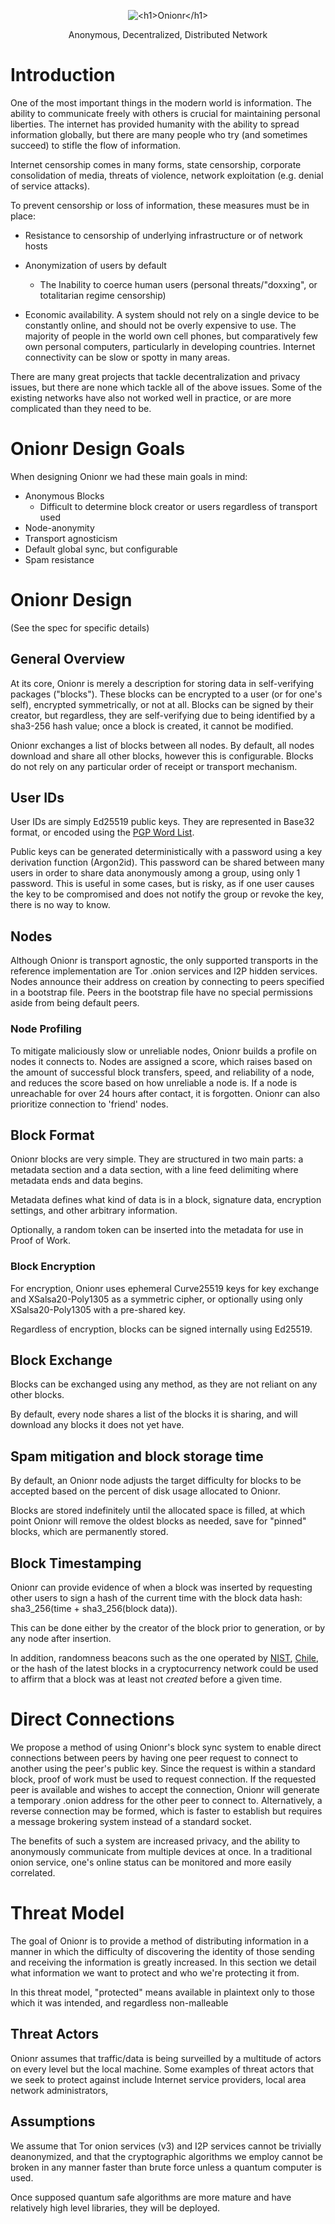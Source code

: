 <p align="center">
 <img src="onionr-logo.png" alt="<h1>Onionr</h1>">
</p>
<p align="center">Anonymous, Decentralized, Distributed Network</p>

# Introduction

One of the most important things in the modern world is information. The ability to communicate freely with others is crucial for maintaining personal liberties. The internet has provided humanity with the ability to spread information globally, but there are many people who try (and sometimes succeed) to stifle the flow of information.

Internet censorship comes in many forms, state censorship, corporate consolidation of media, threats of violence, network exploitation (e.g. denial of service attacks).

To prevent censorship or loss of information, these measures must be in place:

* Resistance to censorship of underlying infrastructure or of network hosts

* Anonymization of users by default
   * The Inability to coerce human users (personal threats/"doxxing", or totalitarian regime censorship)

* Economic availability. A system should not rely on a single device to be constantly online, and should not be overly expensive to use. The majority of people in the world own cell phones, but comparatively few own personal computers, particularly in developing countries. Internet connectivity can be slow or spotty in many areas.

There are many great projects that tackle decentralization and privacy issues, but there are none which tackle all of the above issues. Some of the existing networks have also not worked well in practice, or are more complicated than they need to be.

# Onionr Design Goals

When designing Onionr we had these main goals in mind:

* Anonymous Blocks
   * Difficult to determine block creator or users regardless of transport used
* Node-anonymity
* Transport agnosticism
* Default global sync, but configurable
* Spam resistance

# Onionr Design

(See the spec for specific details)

## General Overview

At its core, Onionr is merely a description for storing data in self-verifying packages ("blocks"). These blocks can be encrypted to a user (or for one's self), encrypted symmetrically, or not at all. Blocks can be signed by their creator, but regardless, they are self-verifying due to being identified by a sha3-256 hash value; once a block is created, it cannot be modified.

Onionr exchanges a list of blocks between all nodes. By default, all nodes download and share all other blocks, however this is configurable. Blocks do not rely on any particular order of receipt or transport mechanism.

## User IDs

User IDs are simply Ed25519 public keys. They are represented in Base32 format, or encoded using the [PGP Word List](https://en.wikipedia.org/wiki/PGP_word_list).

Public keys can be generated deterministically with a password using a key derivation function (Argon2id). This password can be shared between many users in order to share data anonymously among a group, using only 1 password. This is useful in some cases, but is risky, as if one user causes the key to be compromised and does not notify the group or revoke the key, there is no way to know.

## Nodes

Although Onionr is transport agnostic, the only supported transports in the reference implementation are Tor .onion services and I2P hidden services. Nodes announce their address on creation by connecting to peers specified in a bootstrap file. Peers in the bootstrap file have no special permissions aside from being default peers.

### Node Profiling

To mitigate maliciously slow or unreliable nodes, Onionr builds a profile on nodes it connects to. Nodes are assigned a score, which raises based on the amount of successful block transfers, speed, and reliability of a node, and reduces the score based on how unreliable a node is. If a node is unreachable for over 24 hours after contact, it is forgotten. Onionr can also prioritize connection to 'friend' nodes.

## Block Format

Onionr blocks are very simple. They are structured in two main parts: a metadata section and a data section, with a line feed delimiting where metadata ends and data begins. 

Metadata defines what kind of data is in a block, signature data, encryption settings, and other arbitrary information.

Optionally, a random token can be inserted into the metadata for use in Proof of Work.

### Block Encryption

For encryption, Onionr uses ephemeral Curve25519 keys for key exchange and XSalsa20-Poly1305 as a symmetric cipher, or optionally using only XSalsa20-Poly1305 with a pre-shared key.

Regardless of encryption, blocks can be signed internally using Ed25519.

## Block Exchange

Blocks can be exchanged using any method, as they are not reliant on any other blocks.

By default, every node shares a list of the blocks it is sharing, and will download any blocks it does not yet have.

## Spam mitigation and block storage time

By default, an Onionr node adjusts the target difficulty for blocks to be accepted based on the percent of disk usage allocated to Onionr.

Blocks are stored indefinitely until the allocated space is filled, at which point Onionr will remove the oldest blocks as needed, save for "pinned" blocks, which are permanently stored.

## Block Timestamping

Onionr can provide evidence of when a block was inserted by requesting other users to sign a hash of the current time with the block data hash: sha3_256(time + sha3_256(block data)).

This can be done either by the creator of the block prior to generation, or by any node after insertion.

In addition, randomness beacons such as the one operated by [NIST](https://beacon.nist.gov/home), [Chile](https://beacon.clcert.cl/), or the hash of the latest blocks in a cryptocurrency network could be used to affirm that a block was at least not *created* before a given time.

# Direct Connections

We propose a method of using Onionr's block sync system to enable direct connections between peers by having one peer request to connect to another using the peer's public key. Since the request is within a standard block, proof of work must be used to request connection. If the requested peer is available and wishes to accept the connection, Onionr will generate a temporary .onion address for the other peer to connect to. Alternatively, a reverse connection may be formed, which is faster to establish but requires a message brokering system instead of a standard socket.

The benefits of such a system are increased privacy, and the ability to anonymously communicate from multiple devices at once. In a traditional onion service, one's online status can be monitored and more easily correlated.

# Threat Model

The goal of Onionr is to provide a method of distributing information in a manner in which the difficulty of discovering the identity of those sending and receiving the information is greatly increased. In this section we detail what information we want to protect and who we're protecting it from. 

In this threat model, "protected" means available in plaintext only to those which it was intended, and regardless non-malleable

## Threat Actors

Onionr assumes that traffic/data is being surveilled by a multitude of actors on every level but the local machine. Some examples of threat actors that we seek to protect against include Internet service providers, local area network administrators,

## Assumptions

We assume that Tor onion services (v3) and I2P services cannot be trivially deanonymized, and that the cryptographic algorithms we employ cannot be broken in any manner faster than brute force unless a quantum computer is used. 

Once supposed quantum safe algorithms are more mature and have relatively high level libraries, they will be deployed.